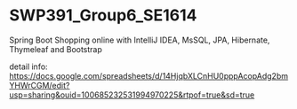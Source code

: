 # SWP391_Group6_SE1614
Spring Boot Shopping online with IntelliJ IDEA, MsSQL, JPA, Hibernate, Thymeleaf and Bootstrap

detail info: https://docs.google.com/spreadsheets/d/14HjqbXLCnHU0pppAcopAdg2bmYHWrCGM/edit?usp=sharing&ouid=100685232531994970225&rtpof=true&sd=true


